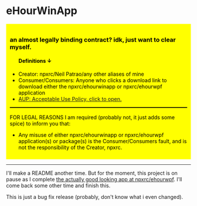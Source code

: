 # eHourWinApp
<div style="background-color: yellow; color: black; padding: 10px;">
    <h3>an almost legally binding contract? idk, just want to clear myself.</h3>
    <ul>
        <h4>Definitions ↓</h4>
        <li>Creator: npxrc/Neil Patrao/any other aliases of mine</li>
        <li>Consumer/Consumers: Anyone who clicks a download link to download either the npxrc/ehourwinapp or npxrc/ehourwpf application</li>
        <li><a href="https://www.olatheschools.org/site/handlers/filedownload.ashx?moduleinstanceid=35131&dataid=52172&FileName=OPS%20STUDENT%20ACCEPTABLE%20USE%20POLICY%202023-2024%20ENGLISH.pdf">AUP: Acceptable Use Policy, click to open.</a></li>
    </ul>
    <div style="background-color: black; height: 2px; width: 100%;"></div>
    <br>
    FOR LEGAL REASONS I am required (probably not, it just adds some spice) to inform you that:<br>
    <ul>
        <li>Any misuse of either npxrc/ehourwinapp or npxrc/ehourwpf application(s) or package(s) is the Consumer/Consumers fault, and is not the responsibility of the Creator, npxrc.</li>
    </ul>
</div>

<hr>

I'll make a README another time. But for the moment, this project is on pause as I complete [the actually good looking app at npxrc/ehourwpf](https://github.com/npxrc/ehourwpf). I'll come back some other time and finish this.

This is just a bug fix release (probably, don't know what i even changed).
